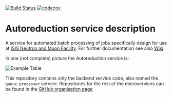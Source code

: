 [![Build Status](https://github.com/autoreduction/autoreduce/workflows/Tests/badge.svg?branch=master)](https://github.com/autoreduction/autoreduce/actions?query=workflow%3ATests+branch%3Amaster)
[![codecov](https://codecov.io/gh/autoreduction/autoreduce/branch/master/graph/badge.svg?token=ZJ1C5VE5WN)](https://codecov.io/gh/autoreduction/autoreduce)


# Autoreduction service description
A service for automated batch processing of jobs specifically design for use at [ISIS Neutron and Muon Facility](https://www.isis.stfc.ac.uk). For further documentation see also [Wiki](https://github.com/autoreduction/autoreduce/wiki).

In one (not complete) picture the Autoreduction service is:

![Example Table](documentation/assets/main_components/Autoreduction_main_components.png)

This repository contains only the backend service code, also named the `queue processor` service. Repositories for the rest of the microservices can be found in the [GitHub organisation page](https://github.com/autoreduction)

